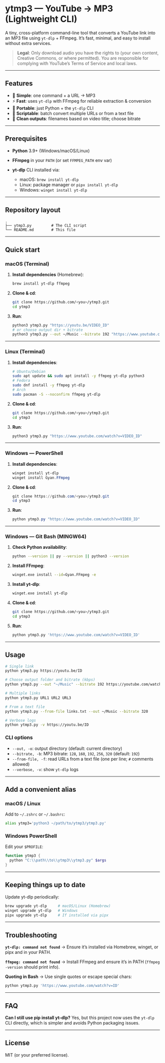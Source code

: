 # ytmp3 — YouTube → MP3 (Lightweight CLI)

A tiny, cross-platform command-line tool that converts a YouTube link into an MP3 file using `yt-dlp` + FFmpeg. It’s fast, minimal, and easy to install without extra services.

> **Legal**: Only download audio you have the rights to (your own content, Creative Commons, or where permitted). You are responsible for complying with YouTube’s Terms of Service and local laws.

---

## Features

* 🎯 **Simple**: one command + a URL → MP3
* ⚡ **Fast**: uses `yt-dlp` with FFmpeg for reliable extraction & conversion
* 🧰 **Portable**: just Python + the `yt-dlp` CLI
* 🧪 **Scriptable**: batch convert multiple URLs or from a text file
* 🧹 **Clean outputs**: filenames based on video title; choose bitrate

---

## Prerequisites

* **Python** 3.9+ (Windows/macOS/Linux)
* **FFmpeg** in your `PATH` (or set `FFMPEG_PATH` env var)
* **yt-dlp** CLI installed via:

  * macOS: `brew install yt-dlp`
  * Linux: package manager or `pipx install yt-dlp`
  * Windows: `winget install yt-dlp`

---

## Repository layout

```
.
├── ytmp3.py         # The CLI script
└── README.md        # This file
```

---

## Quick start

### macOS (Terminal)

1. **Install dependencies** (Homebrew):

   ```bash
   brew install yt-dlp ffmpeg
   ```

2. **Clone & cd**:

   ```bash
   git clone https://github.com/<you>/ytmp3.git
   cd ytmp3
   ```

3. **Run**:

   ```bash
   python3 ytmp3.py "https://youtu.be/VIDEO_ID"
   # or choose output dir + bitrate
   python3 ytmp3.py --out ~/Music --bitrate 192 "https://www.youtube.com/watch?v=VIDEO_ID"
   ```

---

### Linux (Terminal)

1. **Install dependencies**:

   ```bash
   # Ubuntu/Debian
   sudo apt update && sudo apt install -y ffmpeg yt-dlp python3
   # Fedora
   sudo dnf install -y ffmpeg yt-dlp
   # Arch
   sudo pacman -S --noconfirm ffmpeg yt-dlp
   ```

2. **Clone & cd**:

   ```bash
   git clone https://github.com/<you>/ytmp3.git
   cd ytmp3
   ```

3. **Run**:

   ```bash
   python3 ytmp3.py "https://www.youtube.com/watch?v=VIDEO_ID"
   ```

---

### Windows — PowerShell

1. **Install dependencies**:

   ```powershell
   winget install yt-dlp
   winget install Gyan.FFmpeg
   ```

2. **Clone & cd**:

   ```powershell
   git clone https://github.com/<you>/ytmp3.git
   cd ytmp3
   ```

3. **Run**:

   ```powershell
   python ytmp3.py "https://www.youtube.com/watch?v=VIDEO_ID"
   ```

---

### Windows — Git Bash (MINGW64)

1. **Check Python availability**:

   ```bash
   python --version || py --version || python3 --version
   ```

2. **Install FFmpeg**:

   ```bash
   winget.exe install --id=Gyan.FFmpeg -e
   ```

3. **Install yt-dlp**:

   ```bash
   winget.exe install yt-dlp
   ```

4. **Clone & cd**:

   ```bash
   git clone https://github.com/<you>/ytmp3.git
   cd ytmp3
   ```

5. **Run**:

   ```bash
   python ytmp3.py 'https://www.youtube.com/watch?v=VIDEO_ID'
   ```

---

## Usage

```bash
# Single link
python ytmp3.py https://youtu.be/ID

# Choose output folder and bitrate (kbps)
python ytmp3.py --out "~/Music" --bitrate 192 https://youtube.com/watch\?v=ID

# Multiple links
python ytmp3.py URL1 URL2 URL3

# From a text file
python ytmp3.py --from-file links.txt --out ~/Music --bitrate 320

# Verbose logs
python ytmp3.py -v https://youtu.be/ID
```

### CLI options

* `--out, -o`: output directory (default: current directory)
* `--bitrate, -b`: MP3 bitrate: `128`, `160`, `192`, `256`, `320` (default: `192`)
* `--from-file, -f`: read URLs from a text file (one per line; `#` comments allowed)
* `--verbose, -v`: show `yt-dlp` logs

---

## Add a convenient alias

### macOS / Linux

Add to `~/.zshrc` or `~/.bashrc`:

```bash
alias ytmp3='python3 ~/path/to/ytmp3/ytmp3.py'
```

### Windows PowerShell

Edit your `$PROFILE`:

```powershell
function ytmp3 {
  python "C:\\path\\to\\ytmp3\\ytmp3.py" $args
}
```

---

## Keeping things up to date

Update yt-dlp periodically:

```bash
brew upgrade yt-dlp     # macOS/Linux (Homebrew)
winget upgrade yt-dlp   # Windows
pipx upgrade yt-dlp     # If installed via pipx
```

---

## Troubleshooting

**`yt-dlp: command not found`**
→ Ensure it’s installed via Homebrew, winget, or pipx and in your PATH.

**`ffmpeg: command not found`**
→ Install FFmpeg and ensure it’s in PATH (`ffmpeg -version` should print info).

**Quoting in Bash**
→ Use single quotes or escape special chars:

```bash
python ytmp3.py 'https://www.youtube.com/watch?v=ID'
```

---

## FAQ

**Can I still use pip install yt-dlp?**
Yes, but this project now uses the `yt-dlp` CLI directly, which is simpler and avoids Python packaging issues.

---

## License

MIT (or your preferred license).
